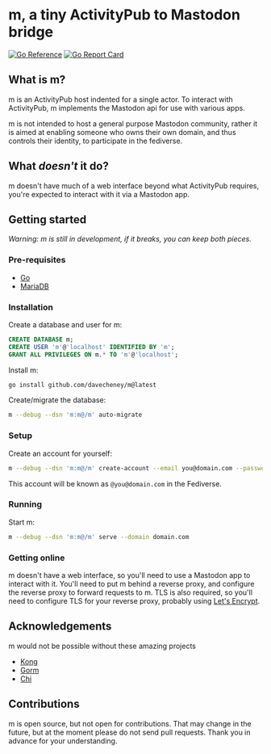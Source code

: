 # m, a tiny ActivityPub to Mastodon bridge
    
[![Go Reference](https://pkg.go.dev/badge/github.com/davecheney/m.svg)](https://pkg.go.dev/github.com/davecheney/m) [![Go Report Card](https://goreportcard.com/badge/github.com/davecheney/m)](https://goreportcard.com/report/github.com/davecheney/m)
    
## What is m?

m is an ActivityPub host indented for a single actor.
To interact with ActivityPub, m implements the Mastodon api for use with various apps. 

m is not intended to host a general purpose Mastodon community, rather it is aimed at enabling someone who owns their own domain, and thus controls their identity, to participate in the fediverse. 

## What _doesn't_ it do?

m doesn't have much of a web interface beyond what ActivityPub requires, you're expected to interact with it via a Mastodon app.

## Getting started

_Warning: m is still in development, if it breaks, you can keep both pieces._

### Pre-requisites

- [Go](https://golang.org/doc/install)
- [MariaDB](https://mariadb.org/download/)

### Installation

Create a database and user for m:

```sql
CREATE DATABASE m;
CREATE USER 'm'@'localhost' IDENTIFIED BY 'm';
GRANT ALL PRIVILEGES ON m.* TO 'm'@'localhost';
```
Install m:

```bash
go install github.com/davecheney/m@latest
```
Create/migrate the database:

```bash
m --debug --dsn 'm:m@/m' auto-migrate
```

### Setup

Create an account for yourself:

```bash
m --debug --dsn 'm:m@/m' create-account --email you@domain.com --password 🤫 --admin
```

This account will be known as `@you@domain.com` in the Fediverse.

### Running

Start m:

```bash
m --debug --dsn 'm:m@/m' serve --domain domain.com
```    

### Getting online

m doesn't have a web interface, so you'll need to use a Mastodon app to interact with it.
You'll need to put m behind a reverse proxy, and configure the reverse proxy to forward requests to m.
TLS is also required, so you'll need to configure TLS for your reverse proxy, probably using [Let's Encrypt](https://letsencrypt.org/).

## Acknowledgements 

m would not be possible without these amazing projects

- [Kong](github.com/alecthomas/kong)
- [Gorm](github.com/jinzhu/gorm)
- [Chi](github.com/go-chi/chi)

## Contributions

m is open source, but not open for contributions.
That may change in the future, but at the moment please do not send pull requests.
Thank you in advance for your understanding.